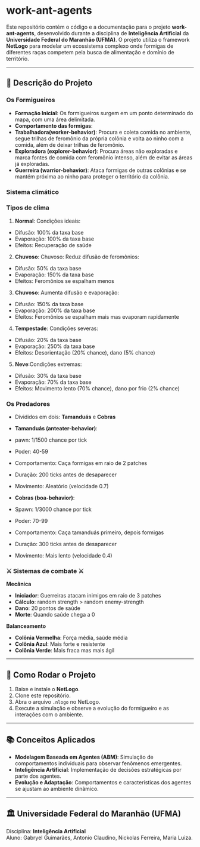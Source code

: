 # work-ant-agents

Este repositório contém o código e a documentação para o projeto **work-ant-agents**, desenvolvido durante a disciplina de **Inteligência Artificial** da **Universidade Federal do Maranhão (UFMA)**. O projeto utiliza o framework **NetLogo** para modelar um ecossistema complexo onde formigas de diferentes raças competem pela busca de alimentação e domínio de território.

---

## 🐜 **Descrição do Projeto**

### **Os Formigueiros**

- **Formação Inicial**: Os formigueiros surgem em um ponto determinado do mapa, com uma área delimitada.
- **Comportamento das formigas**:
- **Trabalhadora(worker-behavior)**: Procura e coleta comida no ambiente, segue trilhas de feromônio da própria colônia e volta ao ninho com a comida, além de deixar trilhas de feromônio.
- **Exploradora (explorer-behavior)**: Procura áreas não exploradas e marca fontes de comida com feromônio intenso, além de evitar as áreas já exploradas.
- **Guerreira (warrior-behavior)**: Ataca formigas de outras colônias e se mantém próxima ao ninho para proteger o território da colônia.

### **Sistema climático**

### **Tipos de clima**

1. **Normal**: Condições ideais:

- Difusão: 100% da taxa base
- Evaporação: 100% da taxa base
- Efeitos: Recuperação de saúde

2. **Chuvoso**: Chuvoso: Reduz difusão de feromônios:

- Difusão: 50% da taxa base
- Evaporação: 150% da taxa base
- Efeitos: Feromônios se espalham menos

3. **Chuvoso**: Aumenta difusão e evaporação:

- Difusão: 150% da taxa base
- Evaporação: 200% da taxa base
- Efeitos: Feromônios se espalham mais mas evaporam rapidamente

4. **Tempestade**: Condições severas:

- Difusão: 20% da taxa base
- Evaporação: 250% da taxa base
- Efeitos: Desorientação (20% chance), dano (5% chance)

5. **Neve**:Condições extremas:

- Difusão: 30% da taxa base
- Evaporação: 70% da taxa base
- Efeitos: Movimento lento (70% chance), dano por frio (2% chance)

### **Os Predadores**

- Divididos em dois: **Tamanduás** e **Cobras**

- **Tamanduás (anteater-behavior)**:
- pawn: 1/1500 chance por tick
- Poder: 40-59
- Comportamento: Caça formigas em raio de 2 patches
- Duração: 200 ticks antes de desaparecer
- Movimento: Aleatório (velocidade 0.7)

- **Cobras (boa-behavior)**:
- Spawn: 1/3000 chance por tick
- Poder: 70-99
- Comportamento: Caça tamanduás primeiro, depois formigas
- Duração: 300 ticks antes de desaparecer
- Movimento: Mais lento (velocidade 0.4)

### ⚔️ **Sistemas de combate** ⚔️

**Mecânica**

- **Iniciador**: Guerreiras atacam inimigos em raio de 3 patches
- **Cálculo**: random strength > random enemy-strength
- **Dano**: 20 pontos de saúde
- **Morte**: Quando saúde chega a 0

**Balanceamento**

- **Colônia Vermelha**: Força média, saúde média
- **Colônia Azul**: Mais forte e resistente
- **Colônia Verde**: Mais fraca mas mais ágil

---

## 🚀 **Como Rodar o Projeto**

1. Baixe e instale o **NetLogo**.
2. Clone este repositório.
3. Abra o arquivo `.nlogo` no NetLogo.
4. Execute a simulação e observe a evolução do formigueiro e as interações com o ambiente.

---

## 📚 **Conceitos Aplicados**

- **Modelagem Baseada em Agentes (ABM)**: Simulação de comportamentos individuais para observar fenômenos emergentes.
- **Inteligência Artificial**: Implementação de decisões estratégicas por parte dos agentes.
- **Evolução e Adaptação**: Comportamentos e características dos agentes se ajustam ao ambiente dinâmico.

---

## 🏛 **Universidade Federal do Maranhão (UFMA)**

Disciplina: **Inteligência Artificial**  
Aluno: Gabryel Guimarães, Antonio Claudino, Nickolas Ferreira, Maria Luiza.
